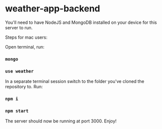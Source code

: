 # weather-app-backend

You'll need to have NodeJS and MongoDB installed on your device for this server to run.

Steps for mac users:

Open terminal, run:
### `mongo`
### `use weather`
In a separate terminal session switch to the folder you've cloned the repository to.
Run:
### `npm i`
### `npm start`

The server should now be running at port 3000. Enjoy!
